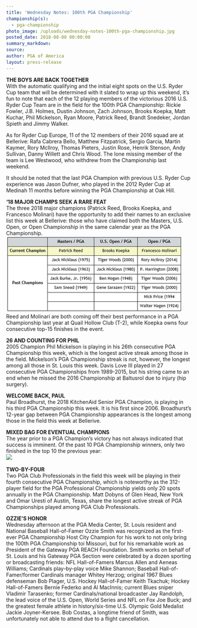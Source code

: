 ```yaml
---
title: 'Wednesday Notes: 100th PGA Championship'
championship(s):
  - pga-championship
photo_image: /uploads/wednesday-notes-100th-pga-championship.jpg
posted_date: 2018-08-08 00:00:00
summary_markdown:
source:
author: PGA of America
layout: press-release
---
```


**THE BOYS ARE BACK TOGETHER**<br>With the automatic qualifying and the initial eight spots on the U.S. Ryder Cup team that will be determined with it slated to wrap up this weekend, it’s fun to note that each of the 12 playing members of the victorious 2016 U.S. Ryder Cup Team are in the field for the 100th PGA Championship: Rickie Fowler, J.B. Holmes, Dustin Johnson, Zach Johnson, Brooks Koepka, Matt Kuchar, Phil Mickelson, Ryan Moore, Patrick Reed, Brandt Snedeker, Jordan Spieth and Jimmy Walker.

As for Ryder Cup Europe, 11 of the 12 members of their 2016 squad are at Bellerive: Rafa Cabrera Bello, Matthew Fitzpatrick, Sergio Garcia, Martin Kaymer, Rory McIlroy, Thomas Pieters, Justin Rose, Henrik Stenson, Andy Sullivan, Danny Willett and Chris Wood. The lone missing member of the team is Lee Westwood, who withdrew from the Championship last weekend.

It should be noted that the last PGA Champion with previous U.S. Ryder Cup experience was Jason Dufner, who played in the 2012 Ryder Cup at Medinah 11 months before winning the PGA Championship at Oak Hill.

**‘18 MAJOR CHAMPS SEEK A RARE FEAT**<br>The three 2018 major champions (Patrick Reed, Brooks Koepka, and Francesco Molinari) have the opportunity to add their names to an exclusive list this week at Bellerive: those who have claimed both the Masters, U.S. Open, or Open Championship in the same calendar year as the PGA Championship.<br>![](/uploads/majors.PNG)<br>Reed and Molinari are both coming off their best performance in a PGA Championship last year at Quail Hollow Club (T-2), while Koepka owns four consecutive top-15 finishes in the event.

**26 AND COUNTING FOR PHIL**<br>2005 Champion Phil Mickelson is playing in his 26th consecutive PGA Championship this week, which is the longest active streak among those in the field. Mickelson’s PGA Championship streak is not, however, the longest among all those in St. Louis this week. Davis Love III played in 27 consecutive PGA Championships from 1989-2015, but his string came to an end when he missed the 2016 Championship at Baltusrol due to injury (hip surgery).

**WELCOME BACK, PAUL**<br>Paul Broadhurst, the 2018 KitchenAid Senior PGA Champion, is playing in his third PGA Championship this week. It is his first since 2006. Broadhurst’s 12-year gap between PGA Championship appearances is the longest among those in the field this week at Bellerive.

**MIXED BAG FOR EVENTUAL CHAMPIONS**<br>The year prior to a PGA Champion’s victory has not always indicated that success is imminent. Of the past 10 PGA Championship winners, only two finished in the top 10 the previous year:<br>![](blob:https://app.cloudcannon.com/14282e1a-e19b-4f48-b986-a5fadd02b62d)

**TWO-BY-FOUR**<br>Two PGA Club Professionals in the field this week will be playing in their fourth consecutive PGA Championship, which is noteworthy as the 312-player field for the PGA Professional Championship yields only 20 spots annually in the PGA Championship. Matt Dobyns of Glen Head, New York and Omar Uresti of Austin, Texas, share the longest active streak of PGA Championships played among PGA Club Professionals.

**OZZIE’S HONOR**<br>Wednesday afternoon at the PGA Media Center, St. Louis resident and National Baseball Hall-of-Famer Ozzie Smith was recognized as the first-ever PGA Championship Host City Champion for his work to not only bring the 100th PGA Championship toi Missouri, but for his remarkable work as President of the Gateway PGA REACH Foundation. Smith works on behalf of St. Louis and his Gateway PGA Section were celebrated by a dozen sporting or broadcasting friends: NFL Hall-of-Famers Marcus Allen and Aeneas Williams; Cardinals play-by-play voice Mike Shannon; Baseball Hall-of-Famer/former Cardinals manager Whitey Herzog; original 1967 Blues defenseman Bob Plager, U.S. Hockey Hall-of-Famer Keith Tkachuk; Hockey Hall-of-Famers Bernie Federko and Al MacInnis; current Blues sniper Vladimir Tarasenko; former Cardinals/national broadcaster Jay Randolph, the lead voice of the U.S. Open, World Series and NFL on Fox Joe Buck; and the greatest female athlete in history/six-time U.S. Olympic Gold Medalist Jackie Joyner-Kersee. Bob Costas, a longtime friend of Smith, was unfortunately not able to attend due to a flight cancellation.